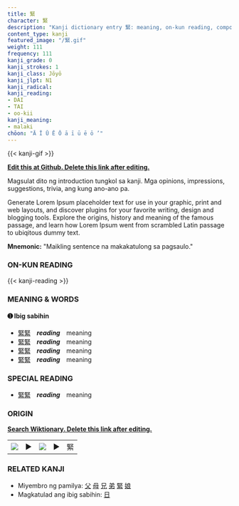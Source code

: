 ```yaml
---
title: 緊
character: 緊
description: "Kanji dictionary entry 緊: meaning, on-kun reading, compounds, origin, related kanji"
content_type: kanji
featured_image: "/緊.gif"
weight: 111
frequency: 111
kanji_grade: 0
kanji_strokes: 1
kanji_class: Jōyō
kanji_jlpt: N1
kanji_radical: 
kanji_reading: 
- DAI
- TAI
- oo-kii
kanji_meaning:
- malaki
chōon: "Ā Ī Ū Ē Ō ā ī ū ē ō ’"
---
```

[//]: # (Don't edit the line below. Kanji animated GIF code is automatically generated.)
{{< kanji-gif >}}

[//]: # (Edit below this line.)

**[Edit this at Github. Delete this link after editing.](https://github.com/tim0g/tim/tree/main/content/kanji/緊/index.md)**

Magsulat dito ng introduction tungkol sa kanji. Mga opinions, impressions, suggestions, trivia, ang kung ano-ano pa.

Generate Lorem Ipsum placeholder text for use in your graphic, print and web layouts, and discover plugins for your favorite writing, design and blogging tools. Explore the origins, history and meaning of the famous passage, and learn how Lorem Ipsum went from scrambled Latin passage to ubiqitous dummy text.
 
**Mnemonic:** "Maikling sentence na makakatulong sa pagsaulo."

### ON-KUN READING

[//]: # (Don't edit the line below. ON-KUN READING code is automatically generated.)
{{< kanji-reading >}}

### MEANING & WORDS

#### ➊ **Ibig sabihin**
  - [緊](../緊)[緊](../緊)　***reading***　meaning
  - [緊](../緊)[緊](../緊)　***reading***　meaning
  - [緊](../緊)[緊](../緊)　***reading***　meaning
  - [緊](../緊)[緊](../緊)　***reading***　meaning

### SPECIAL READING
  - [緊](../緊)[緊](../緊)　***reading***　meaning

### ORIGIN

**[Search Wiktionary. Delete this link after editing.](https://wiktionary.org/wiki/緊)**
<table class="kanji-table"><tr><td>
<img src="60px-緊-bronze.svg.png">
</td><td>▶</td><td>
<img src="60px-緊-oracle.svg.png">
</td><td>▶</td>
<td class="kanji-origin">緊</td>
</tr></table>

### RELATED KANJI
- Miyembro ng pamilya: [父](../父) [母](../母) [兄](../兄) [弟](../弟) [緊](../緊) [娘](../娘)
- Magkatulad ang ibig sabihin: [日](../日)
